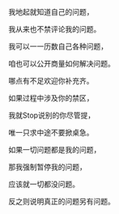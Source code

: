 我地起就知道自己的问题，

我从来也不禁评论我的问题。

我可以一一历数自己各种问题，

咱也可以公开商量如何解决问题。

哪点有不足欢迎你补充齐。

如果过程中涉及你的禁区，

我就Stop说别的你尽管提，

唯一只求中途不要掀桌急。

如果一切问题都是我的问题，

那我强制暂停我的问题，

应该就一切都没问题。

反之则说明真正的问题另有问题。

